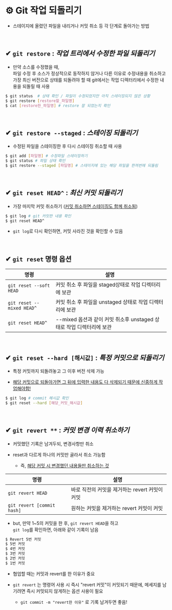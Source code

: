 # ⚙ Git 작업 되돌리기
+ 스테이지에 올렸던 파일을 내리거나 커밋 취소 등 각 단계로 돌아가는 방법

<br>

## ✔ `git restore` : *작업 트리에서 수정한 파일 되돌리기* 
+ 만약 소스를 수정했을 때, <br>
파일 수정 후 소스가 정상적으로 동작하지 않거나 다른 이유로 수정내용을 취소하고 가장 최신 버전으로 상태를 되돌려야 할 때 git에서는 작업 디렉터리에서 수정한 내용을 되돌릴 때 사용

```bash
$ git status  # 상태 확인 / 파일이 수정되었지만 아직 스테이징되지 않은 상황
$ git restore [restore할_파일명]
$ cat [restore한_파일명] # restore 잘 되었는지 확인
```
<br>

## ✔ `git restore --staged` : *스테이징 되돌리기*
+ 수정된 파일을 스테이징한 후 다시 스테이징 취소할 때 사용

```bash
$ git add [파일명] # 수정파일 스테이징하기
$ git status # 파일 상태 확인 
$ git restore --staged [파일명] # 스테이지에 있는 해당 파일을 한꺼번에 되돌림
```
<br>

## ✔ `git reset HEAD^` : *최신 커밋 되돌리기*
+ 가장 마지막 커밋 취소하기 (<u>커밋 취소하면 스테이징도 함께 취소됨</u>)

```bash
$ git log # git 커밋한 내용 확인
$ git reset HEAD^
```
+ `git log`로 다시 확인하면, 커밋 사라진 것을 확인할 수 있음

<br>

## ✔ `git reset` 명령 옵션
명령 | 설명
---|---
`git reset --soft HEAD` | 커밋 취소 후 파일을 staged상태로 작업 디렉터리에 보관
`git reset --mixed HEAD^` | 커밋 취소 후 파일을 unstaged 상태로 작업 디렉터리에 보관
`git reset HEAD^` | --mixed 옵션과 같이 커밋 취소후 unstaged 상태로 작업 디렉터리에 보관

<br>

## ✔ `git reset --hard [해시값]` : *특정 커밋으로 되돌리기*

+ 특정 커밋까지 되돌려놓고 그 이후 버전 삭제 가능

+ <u> 해당 커밋으로 되돌아가면 그 뒤에 입력한 내용도 다 삭제되기 때문에 신중하게 작업해야함! </u>

```bash
$ git log # commit 해시값 확인
$ git reset --hard [해당_커밋_해시값]
```
<br>

## ✔ `git revert **` : *커밋 변경 이력 취소하기*
+ 커밋했던 기록은 남겨두되, 변경사항만 취소

+ reset과 다르게 하나의 커밋만 골라서 취소 가능함

  + 즉, <u>해당 커밋 시 변경했던 내용들만 취소하는 것</u>

명령 | 설명
---|---
`git revert HEAD` | 바로 직전의 커밋을 제거하는 revert 커밋이 커밋
`git revert [commit hash]` | 원하는 커밋을 제거하는 revert 커밋이 커밋

+ but, 만약 1~5의 커밋을 한 후, `git revert HEAD`을 하고 <br>
`git log`를 확인하면, 아래와 같이 기록이 남음

```bash
$ Revert 5번 커밋
$ 5번 커밋
$ 4번 커밋
$ 3번 커밋
$ 2번 커밋
$ 1번 커밋
```

+ 협업할 때는 커밋과 revert를 한 이유가 중요

+ `git revert` 는 명령어 사용 시 즉시 "revert 커밋"이 커밋되기 때문에, 메세지를 남기려면 즉시 커밋되지 않게하는 옵션 사용이 필요

    + `git commit -m "revert한 이유"` 로 기록 남겨두면 좋음!